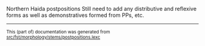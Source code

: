 Northern Haida postpositions
Still need to add any distributive and reflexive forms
as well as demonstratives formed from PPs, etc.

* * *

<small>This (part of) documentation was generated from [src/fst/morphology/stems/postpositions.lexc](https://github.com/giellalt/lang-hdn/blob/main/src/fst/morphology/stems/postpositions.lexc)</small>
